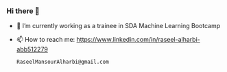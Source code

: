 ### Hi there 👋
- 🔭 I’m currently working as a trainee in SDA Machine Learning Bootcamp
-  📫 How to reach me:
       https://www.linkedin.com/in/raseel-alharbi-abb512279

       RaseelMansourAlharbi@gmail.com

<!--
**Raseell/Raseell** is a ✨ _special_ ✨ repository because its `README.md` (this file) appears on your GitHub profile.

Here are some ideas to get you started:

- 🔭 I’m currently working on ...
- 🌱 I’m currently learning ...
- 👯 I’m looking to collaborate on ...
- 🤔 I’m looking for help with ...
- 💬 Ask me about ...
- 📫 How to reach me: ...
- 😄 Pronouns: ...
- ⚡ Fun fact: ...
-->
